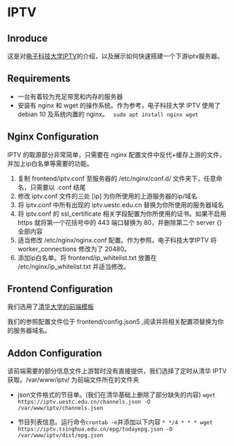 # IPTV

## Inroduce

这是对[电子科技大学IPTV](https://iptv.uestc.edu.cn)的介绍，以及展示如何快速搭建一个下游iptv服务器。

## Requirements

- 一台有着较为充足带宽和内存的服务器
- 安装有 nginx 和 wget 的操作系统。作为参考，电子科技大学 IPTV 使用了 debian 10 及系统内置的 nginx。
``` sudo apt install nginx wget```

## Nginx Configuration

IPTV 的取源部分非常简单，只需要在 nginx 配置文件中反代+缓存上游的文件，并加上ip白名单等需要的功能。

1. 复制 frontend/iptv.conf 至服务器的 /etc/nginx/conf.d/ 文件夹下，任意命名，只需要以 .conf 结尾
2. 修改 iptv.conf 文件的三处 [ip] 为你所使用的上游服务器的ip/域名
3. 将 iptv.conf 中所有出现的 iptv.uestc.edu.cn 替换为你所使用的服务器域名
4. 将 iptv.conf 的 ssl_certificate 相关字段配置为你所使用的证书。如果不启用 https 就将第一个花括号中的 443 端口替换为 80，并删除第二个 server {} 全部内容
5. 适当修改 /etc/nginx/nginx.conf 配置。作为参照，电子科技大学IPTV 将 worker_connections 修改为了 20480。
6. 添加ip白名单。将 frontend/ip_whitelist.txt 放置在 /etc/nginx/ip_whitelist.txt 并适当修改。

## Frontend Configuration

我们选用了[清华大学的前端模板](https://github.com/tvly/tvly-web)

我们的参照配置文件位于 frontend/config.json5 ,阅读并将相关配置项替换为你的服务器域名。

## Addon Configuration

该前端需要的部分信息文件上游暂时没有直接提供，我们选择了定时从清华 IPTV 获取。/var/www/iptv/ 为前端文件所在的文件夹

- json文件格式的节目单。(我们在清华基础上删除了部分缺失的内容)
```wget https://iptv.uestc.edu.cn/channels.json -O /var/www/iptv/channels.json```

- 节目列表信息。运行命令```crontab -e```并添加以下内容
```* */4 * * * wget https://iptv.tsinghua.edu.cn/epg/todayepg.json -O /var/www/iptv/dist/epg.json```


